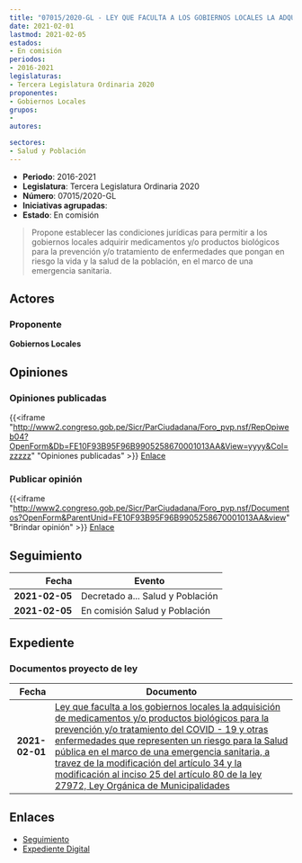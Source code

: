 ```yaml
---
title: "07015/2020-GL - LEY QUE FACULTA A LOS GOBIERNOS LOCALES LA ADQUISICIÓN DE MEDICAMENTOS Y/O PRODUCTOS BIOLÓGICOS PARA LA PREVENCIÓN Y/O TRATAMIENTO DEL COVID-19 Y OTRAS ENFERMEDADES QUE REPRESENTEN UN RIESGO PARA LA SALUD PÚBLICA EN EL MARCO DE UNA EMERGENCIA SANITARIA, A TRAVÉS DE LA MODIFICACIÓN DEL ARTÍCULO 34 Y LA MODIFICACIÓN AL INCISO 2.5 DEL ARTÍCULO 80 DE LA LEY 27972, LEY ORGÁNICA DE MUNICIPALIDADES"
date: 2021-02-01
lastmod: 2021-02-05
estados:
- En comisión
periodos:
- 2016-2021
legislaturas:
- Tercera Legislatura Ordinaria 2020
proponentes:
- Gobiernos Locales
grupos:
- 
autores:

sectores:
- Salud y Población
---
```

- **Periodo**: 2016-2021
- **Legislatura**: Tercera Legislatura Ordinaria 2020
- **Número**: 07015/2020-GL
- **Iniciativas agrupadas**: 
- **Estado**: En comisión

> Propone establecer las condiciones jurídicas para permitir a los gobiernos locales adquirir medicamentos y/o productos biológicos para la prevención y/o tratamiento de enfermedades que pongan en riesgo la vida y la salud de la población, en el marco de una emergencia sanitaria.


## Actores

### Proponente

**Gobiernos Locales**

## Opiniones

### Opiniones publicadas

{{<iframe "http://www2.congreso.gob.pe/Sicr/ParCiudadana/Foro_pvp.nsf/RepOpiweb04?OpenForm&Db=FE10F93B95F96B9905258670001013AA&View=yyyy&Col=zzzzz" "Opiniones publicadas" >}}
[Enlace](http://www2.congreso.gob.pe/Sicr/ParCiudadana/Foro_pvp.nsf/RepOpiweb04?OpenForm&Db=FE10F93B95F96B9905258670001013AA&View=yyyy&Col=zzzzz)

### Publicar opinión

{{<iframe "http://www2.congreso.gob.pe/Sicr/ParCiudadana/Foro_pvp.nsf/Documentos?OpenForm&ParentUnid=FE10F93B95F96B9905258670001013AA&view" "Brindar opinión" >}}
[Enlace](http://www2.congreso.gob.pe/Sicr/ParCiudadana/Foro_pvp.nsf/Documentos?OpenForm&ParentUnid=FE10F93B95F96B9905258670001013AA&view)


## Seguimiento

| Fecha | Evento |
|------:|--------|
| **2021-02-05** | Decretado a... Salud y Población |
| **2021-02-05** | En comisión Salud y Población |

## Expediente

### Documentos proyecto de ley

| Fecha | Documento |
|------:|-----------|
| **2021-02-01** | [Ley que faculta a los gobiernos locales la adquisición de medicamentos y/o productos biológicos para la prevención y/o tratamiento del COVID - 19 y otras enfermedades que representen un riesgo para la Salud pública en el marco de una emergencia sanitaria, a travez de la modificación del artículo 34 y la modificación al inciso 25 del artículo 80 de la ley 27972, Ley Orgánica de Municipalidades](https://leyes.congreso.gob.pe/Documentos/2016_2021/Proyectos_de_Ley_y_de_Resoluciones_Legislativas/PL07015-20210201.pdf) |

## Enlaces

- [Seguimiento](http://www2.congreso.gob.pe/Sicr/TraDocEstProc/CLProLey2016.nsf/f7fff46988ca05b1052578e100829cc7/6eb1b8f804b89140052586700070c4a6?OpenDocument)
- [Expediente Digital](http://www2.congreso.gob.pe/Sicr/TraDocEstProc/Expvirt_2011.nsf/visbusqptramdoc1621/07015?opendocument)

